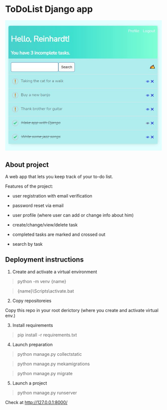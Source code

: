 # ToDoList Django app
![Image alt](https://github.com/first-muchacho/ToDoList/raw/remake/img_for_readme.JPG)

## About project

A web app that lets you keep track of your to-do list.

Features of the project:

- user registration with email verification

- password reset via email

- user profile (where user can add or change info about him)

- create/change/view/delete task

- сompleted tasks are marked and crossed out

- search by task

## Deployment instructions
1. Create and activate a virtual environment
> python -m venv {name}

>{name}\Scripts\activate.bat
2. Copy repositoreies
 
Copy this repo in your root derictory (where you create and activate virtual env.)

3. Install requirements

> pip install -r requirements.txt

4. Launch preparation

> python manage.py collectstatic

> python manage.py mekamigrations

> python manage.py migrate

5. Launch a project

> python manage.py runserver

Check at http://127.0.0.1:8000/
